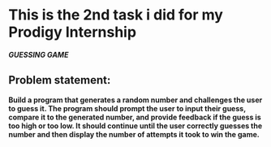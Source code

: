 <h1>This is the 2nd task i did for my Prodigy Internship</h1>

***GUESSING GAME***
<h2>Problem statement:</h2> 
<p><b>Build a program that generates a random number and challenges the user to guess it. The program should prompt the user to input their guess, compare it to the generated number, and provide feedback if the guess is too high or too low. It should continue until the user correctly guesses the number and then display the number of attempts it took to win the game.</b></p>



